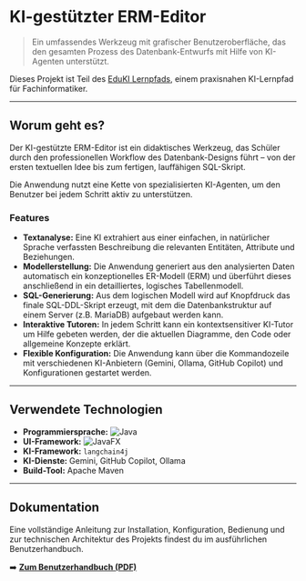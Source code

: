 # KI-gestützter ERM-Editor

> Ein umfassendes Werkzeug mit grafischer Benutzeroberfläche, das den gesamten Prozess des Datenbank-Entwurfs mit Hilfe von KI-Agenten unterstützt.

Dieses Projekt ist Teil des [EduKI Lernpfads](https://github.com/Michael2024abc/EduKI), einem praxisnahen KI-Lernpfad für Fachinformatiker.

---

## Worum geht es?

Der KI-gestützte ERM-Editor ist ein didaktisches Werkzeug, das Schüler durch den professionellen Workflow des Datenbank-Designs führt – von der ersten textuellen Idee bis zum fertigen, lauffähigen SQL-Skript.

Die Anwendung nutzt eine Kette von spezialisierten KI-Agenten, um den Benutzer bei jedem Schritt aktiv zu unterstützen.

### Features

*   **Textanalyse:** Eine KI extrahiert aus einer einfachen, in natürlicher Sprache verfassten Beschreibung die relevanten Entitäten, Attribute und Beziehungen.
*   **Modellerstellung:** Die Anwendung generiert aus den analysierten Daten automatisch ein konzeptionelles ER-Modell (ERM) und überführt dieses anschließend in ein detailliertes, logisches Tabellenmodell.
*   **SQL-Generierung:** Aus dem logischen Modell wird auf Knopfdruck das finale SQL-DDL-Skript erzeugt, mit dem die Datenbankstruktur auf einem Server (z.B. MariaDB) aufgebaut werden kann.
*   **Interaktive Tutoren:** In jedem Schritt kann ein kontextsensitiver KI-Tutor um Hilfe gebeten werden, der die aktuellen Diagramme, den Code oder allgemeine Konzepte erklärt.
*   **Flexible Konfiguration:** Die Anwendung kann über die Kommandozeile mit verschiedenen KI-Anbietern (Gemini, Ollama, GitHub Copilot) und Konfigurationen gestartet werden.

***

## Verwendete Technologien

*   **Programmiersprache:** ![Java](https://img.shields.io/badge/Java-OpenJDK%2021-blue?logo=openjdk)
*   **UI-Framework:** ![JavaFX](https://img.shields.io/badge/JavaFX-21-orange?logo=openjfx)
*   **KI-Framework:** `langchain4j`
*   **KI-Dienste:** Gemini, GitHub Copilot, Ollama
*   **Build-Tool:** Apache Maven

***

## Dokumentation

Eine vollständige Anleitung zur Installation, Konfiguration, Bedienung und zur technischen Architektur des Projekts findest du im ausführlichen Benutzerhandbuch.

➡️ **[Zum Benutzerhandbuch (PDF)](https://michael2024abc.github.io/EduKI/af_ermagent.pdf)**

